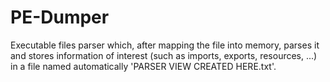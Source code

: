 # PE-Dumper
Executable files parser which, after mapping the file into memory, parses it and stores information of interest (such as imports, exports, resources, ...) in a file named automatically 'PARSER VIEW CREATED HERE.txt'. 
